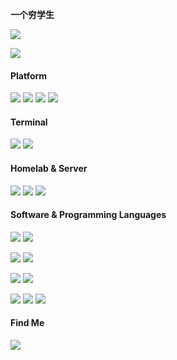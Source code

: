 **一个穷学生**

[![](https://github-readme-stats.vercel.app/api?username=yoshiko2&show_icons=true&icon_color=0366d6&bg_color=ffffff&hide_title=true&hide=contribs&include_all_commits=true)](#)

[![](https://github-readme-stats.vercel.app/api/top-langs/?username=yoshiko2&hide_title=true&layout=compact)](#)



#### Platform
[![](https://img.shields.io/badge/Windows-10-2376bc?style=flat-square&logo=windows&logoColor=ffffff)](https://www.microsoft.com/windows/get-windows-10)
[![](https://img.shields.io/badge/Debian-10-da282a?style=flat-square&logo=debian)]()
[![](https://img.shields.io/badge/ArchLinux-latest-1793D1?style=flat-square&logo=Arch-Linux)]()
[![](https://img.shields.io/badge/FreeBSD-13-da282a?style=flat-square&logo=FreeBSD)]()
#### Terminal
[![](https://img.shields.io/badge/-ZHAN%2066%20Pro%2014-ffffff?style=flat-square&logo=HP&logoColor=2376bc)]()
[![](https://img.shields.io/badge/Samsung-S10%205G-blue?style=flat-square&)]()
#### Homelab & Server
[![](https://img.shields.io/badge/SUPERMICR%E2%97%8F-X10-01963b?style=flat-square)]()
[![](https://img.shields.io/badge/HPE-Gen9-01A982?style=flat-square)]()
[![](https://img.shields.io/badge/H3C-S5130S-e50110?style=flat-square)]()


<!--[![](https://img.shields.io/badge/Android-Lenovo%20Z5%20Pro%20GT-f5010c?style=flat-square&logo=Android&logoColor=white)](https://activity.lenovo.com.cn/activity/moto/introduce/lenovoz5pro/html/gt/index.html)-->

#### Software & Programming Languages

[![](https://img.shields.io/badge/Ps-31a8ff?style=flat-square&logo=Adobe-Photoshop&logoColor=001e36)](https://adobe.com/)
[![](https://img.shields.io/badge/Pr-9999FF?style=flat-square&logo=Adobe-Premiere-Pro&logoColor=000058)](https://adobe.com/)

[![](https://img.shields.io/badge/IDE-JetBrains%20Pycharm-000000?style=flat-square&logo=PyCharm&logoColor=000000)]()
[![](https://img.shields.io/badge/IDE-JetBrains%20Pycharm-000000?style=flat-square&logo=GoLand&logoColor=000000)]()

[![](https://img.shields.io/badge/-Git-f05032?style=flat-square&logo=git&logoColor=white)](https://git-scm.com/)
[![](https://img.shields.io/badge/PyPI-21.2.4-3775A9?style=flat-square&logo=Pypi&logoColor=white)](https://pypi.org/)

[![](https://img.shields.io/badge/Python-3.7-3776ab?style=flat-square&logo=Python&logoColor=white)](https://python.com/)
[![](https://img.shields.io/badge/Golang-1.16.5-00ADD8?style=flat-square&logo=Go)](https://golang.com/)
[![](https://img.shields.io/badge/-C%20Sharp-4c7f16?style=flat-square&logo=C-Sharp&logoColor=ffffff)](http://msdn.microsoft.com/en-us/library/67ef8sbd.aspx)








#### Find Me

[![](https://img.shields.io/badge/-Telegram-204461?style=flat-square&logo=telegram)](https://t.me/yoshiko2)
